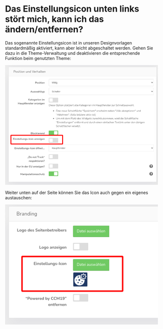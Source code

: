 # Das Einstellungsicon unten links stört mich, kann ich das ändern/entfernen?

Das sogenannte Einstellungsicon ist in unseren Designvorlagen standardmäßig aktiviert, kann aber leicht abgeschaltet werden. Gehen Sie dazu in die Theme-Verwaltung und deaktivieren die entsprechende Funktion beim genutzten Theme:

![einstellungsicon-anzeigen](../assets.png)

Weiter unten auf der Seite können Sie das Icon auch gegen ein eigenes austauschen:

![einstellungsicon-aendern](../assets/einstellungsicon-aendern.png)